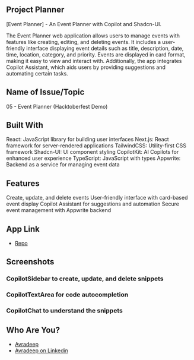 ## Project Planner

[Event Planner] - An Event Planner with Copilot and Shadcn-UI.

The Event Planner web application allows users to manage events with features like creating, editing, and deleting events. It includes a user-friendly interface displaying event details such as title, description, date, time, location, category, and priority. Events are displayed in card format, making it easy to view and interact with. Additionally, the app integrates Copilot Assistant, which aids users by providing suggestions and automating certain tasks.

## Name of Issue/Topic

05 - Event Planner (Hacktoberfest Demo)

## Built With
React: JavaScript library for building user interfaces
Next.js: React framework for server-rendered applications
TailwindCSS: Utility-first CSS framework
Shadcn-UI: UI component styling
CopilotKit: AI Copilots for enhanced user experience
TypeScript: JavaScript with types
Appwrite: Backend as a service for managing event data

## Features
Create, update, and delete events
User-friendly interface with card-based event display
Copilot Assistant for suggestions and automation
Secure event management with Appwrite backend

## App Link

- [Repo](https://github.com/Zedoman/Event-Planner)

## Screenshots

### CopilotSidebar to create, update, and delete snippets


### CopilotTextArea for code autocompletion


### CopilotChat to understand the snippets


## Who Are You?

- [Avradeep](https://github.com/Zedoman)
- [Avradeep on Linkedin](https://www.linkedin.com/in/avradeep-nayak-7604b5222/)